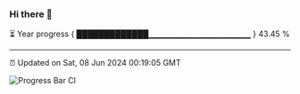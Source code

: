 ### Hi there 👋

⏳ Year progress { █████████████▁▁▁▁▁▁▁▁▁▁▁▁▁▁▁▁▁ } 43.45 %

---

⏰ Updated on Sat, 08 Jun 2024 00:19:05 GMT

![Progress Bar CI](https://github.com/liununu/liununu/workflows/Progress%20Bar%20CI/badge.svg)
